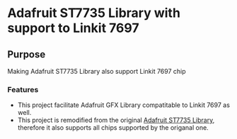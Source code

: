 # Adafruit ST7735 Library with support to Linkit 7697
## Purpose
Making Adafruit ST7735 Library also support Linkit 7697 chip
### Features
- This project facilitate Adafruit GFX Library compatitable to Linkit 7697 as well.
- This project is remodified from the original [Adafruit ST7735 Library](https://github.com/adafruit/Adafruit-ST7735-Library), therefore it also supports all chips supported by the origanal one.

